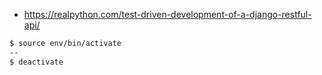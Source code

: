 - https://realpython.com/test-driven-development-of-a-django-restful-api/
```bash
$ source env/bin/activate
--
$ deactivate
```
